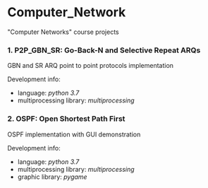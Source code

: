 # Computer_Network
"Computer Networks" course projects

### 1. P2P_GBN_SR: Go-Back-N and Selective Repeat ARQs 
GBN and SR ARQ point to point protocols implementation

Development info:
* language: *python 3.7*
* multiprocessing  library: *multiprocessing*

### 2. OSPF: Open Shortest Path First  
OSPF implementation with GUI demonstration

Development info:
* language: *python 3.7*
* multiprocessing  library: *multiprocessing*
* graphic  library: *pygame*